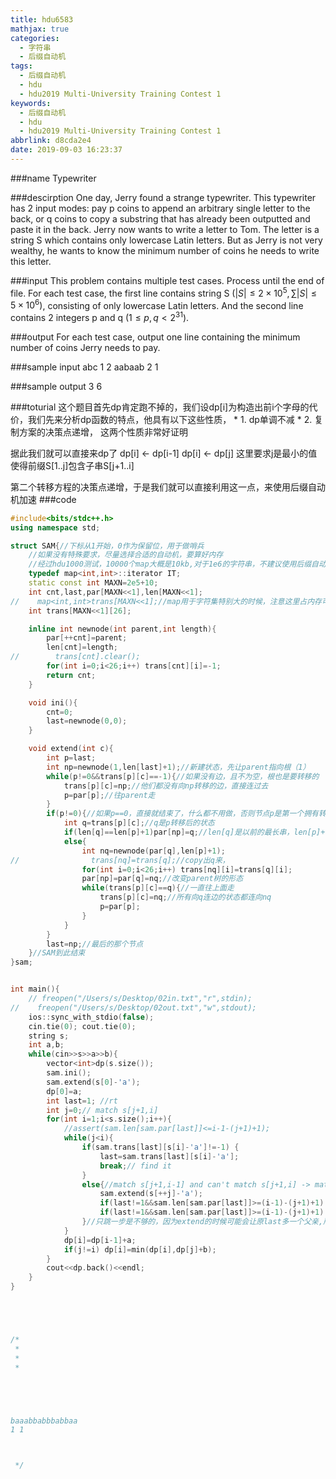 ```yaml
---
title: hdu6583
mathjax: true
categories:
  - 字符串
  - 后缀自动机
tags:
  - 后缀自动机
  - hdu
  - hdu2019 Multi-University Training Contest 1
keywords:
  - 后缀自动机
  - hdu
  - hdu2019 Multi-University Training Contest 1
abbrlink: d8cda2e4
date: 2019-09-03 16:23:37
---
```


###name
Typewriter

###descirption
One day, Jerry found a strange typewriter. This typewriter has 2 input modes: pay p coins to append an arbitrary single letter to the back, or q coins to copy a substring that has already been outputted and paste it in the back.
Jerry now wants to write a letter to Tom. The letter is a string S which contains only lowercase Latin letters. But as Jerry is not very wealthy, he wants to know the minimum number of coins he needs to write this letter.

<!---more-->

###input
This problem contains multiple test cases. Process until the end of file.
For each test case, the first line contains string S $(|S|≤2×10^5,∑|S|≤5×10^6)$, consisting of only lowercase Latin letters. And the second line contains 2 integers p and q $(1≤p,q<2^{31})$.

###output
For each test case, output one line containing the minimum number of coins Jerry needs to pay.
 
###sample input
abc
1 2
aabaab
2 1

###sample output
3
6

###toturial
这个题目首先dp肯定跑不掉的，我们设dp[i]为构造出前i个字母的代价，我们先来分析dp函数的特点，他具有以下这些性质，
\* $1.$ dp单调不减
\* $2.$ 复制方案的决策点递增，
这两个性质非常好证明

据此我们就可以直接来dp了
dp[i] &lt;- dp[i-1] 
dp[i] &lt;- dp[j] 这里要求j是最小的值使得前缀S[1..j]包含子串S[j+1..i]

第二个转移方程的决策点递增，于是我们就可以直接利用这一点，来使用后缀自动机加速
###code
```cpp
#include<bits/stdc++.h>
using namespace std;

struct SAM{//下标从1开始，0作为保留位，用于做哨兵
    //如果没有特殊要求，尽量选择合适的自动机，要算好内存
    //经过hdu1000测试，10000个map大概是10kb,对于1e6的字符串，不建议使用后缀自动机
    typedef map<int,int>::iterator IT;
    static const int MAXN=2e5+10;
    int cnt,last,par[MAXN<<1],len[MAXN<<1];
//    map<int,int>trans[MAXN<<1];//map用于字符集特别大的时候，注意这里占内存可能会特别大
    int trans[MAXN<<1][26];

    inline int newnode(int parent,int length){
        par[++cnt]=parent;
        len[cnt]=length;
//        trans[cnt].clear();
        for(int i=0;i<26;i++) trans[cnt][i]=-1;
        return cnt;
    }

    void ini(){
        cnt=0;
        last=newnode(0,0);
    }

    void extend(int c){
        int p=last;
        int np=newnode(1,len[last]+1);//新建状态，先让parent指向根（1）
        while(p!=0&&trans[p][c]==-1){//如果没有边，且不为空，根也是要转移的
            trans[p][c]=np;//他们都没有向np转移的边，直接连过去
            p=par[p];//往parent走
        }
        if(p!=0){//如果p==0，直接就结束了，什么都不用做，否则节点p是第一个拥有转移c的状态，他的祖先都有转移c
            int q=trans[p][c];//q是p转移后的状态
            if(len[q]==len[p]+1)par[np]=q;//len[q]是以前的最长串，len[p]+1是合并后的最长串，相等的话，不会影响，直接结束了，
            else{
                int nq=newnode(par[q],len[p]+1);
//                trans[nq]=trans[q];//copy出q来，
                for(int i=0;i<26;i++) trans[nq][i]=trans[q][i];
                par[np]=par[q]=nq;//改变parent树的形态
                while(trans[p][c]==q){//一直往上面走
                    trans[p][c]=nq;//所有向q连边的状态都连向nq
                    p=par[p];
                }
            }
        }
        last=np;//最后的那个节点
    }//SAM到此结束
}sam;


int main(){
    // freopen("/Users/s/Desktop/02in.txt","r",stdin);
//    freopen("/Users/s/Desktop/02out.txt","w",stdout);
    ios::sync_with_stdio(false);
    cin.tie(0); cout.tie(0);
    string s;
    int a,b;
    while(cin>>s>>a>>b){
        vector<int>dp(s.size());
        sam.ini();
        sam.extend(s[0]-'a');
        dp[0]=a;
        int last=1; //rt
        int j=0;// match s[j+1,i]
        for(int i=1;i<s.size();i++){
            //assert(sam.len[sam.par[last]]<=i-1-(j+1)+1);
            while(j<i){
                if(sam.trans[last][s[i]-'a']!=-1) {
                    last=sam.trans[last][s[i]-'a'];
                    break;// find it
                }
                else{//match s[j+1,i-1] and can't match s[j+1,i] -> match s[j+2,i-1]
                    sam.extend(s[++j]-'a');
                    if(last!=1&&sam.len[sam.par[last]]>=(i-1)-(j+1)+1) last=sam.par[last];
                    if(last!=1&&sam.len[sam.par[last]]>=(i-1)-(j+1)+1) last=sam.par[last];
                }//只跳一步是不够的，因为extend的时候可能会让原last多一个父亲,所以要跳两步
            }
            dp[i]=dp[i-1]+a;
            if(j!=i) dp[i]=min(dp[i],dp[j]+b);
        }
        cout<<dp.back()<<endl;
    }
}





/*
 *
 *
 *





baaabbabbbabbaa
1 1



 */







```









